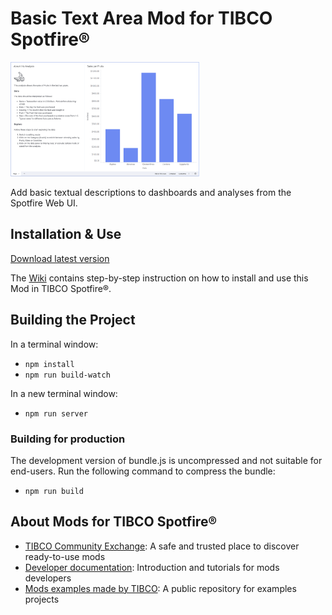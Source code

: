 # Basic Text Area Mod for TIBCO Spotfire®

<img src="assets/basictextarea.png" width="60%"/>

Add basic textual descriptions to dashboards and analyses from the Spotfire Web UI.

## Installation & Use

[Download latest version](https://github.com/TIBCOSoftware/spotfire-mod-basictextarea/releases)

The [Wiki](https://github.com/TIBCOSoftware/spotfire-mod-basictextarea/wiki) contains step-by-step instruction on how to install and use this Mod in TIBCO Spotfire®.

## Building the Project

In a terminal window:
- `npm install`
- `npm run build-watch`

In a new terminal window:
- `npm run server`

### Building for production

The development version of bundle.js is uncompressed and not suitable for end-users. Run the following command to compress the bundle:
- `npm run build`

## About Mods for TIBCO Spotfire®
-   [TIBCO Community Exchange](https://community.tibco.com/s/global-search/%40uri#q=mod%20for%20tibco%20spotfire&t=Exchange&sort=date%20descending): A safe and trusted place to discover ready-to-use mods
-   [Developer documentation](https://tibcosoftware.github.io/spotfire-mods/docs/): Introduction and tutorials for mods developers
-   [Mods examples made by TIBCO](https://github.com/TIBCOSoftware/spotfire-mods/releases/latest): A public repository for examples projects
